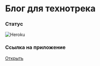 # Блог для технотрека

### Статус 
![Heroku](https://heroku-badge.herokuapp.com/?app=track-mail-web-kosolapov)

### Ссылка на приложение
[Открыть](http://track-mail-web-kosolapov.herokuapp.com)